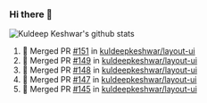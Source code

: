 ### Hi there 👋

<!--
**kuldeepkeshwar/kuldeepkeshwar** is a ✨ _special_ ✨ repository because its `README.md` (this file) appears on your GitHub profile.

Here are some ideas to get you started:

- 🔭 I’m currently working on ...
- 🌱 I’m currently learning ...
- 👯 I’m looking to collaborate on ...
- 🤔 I’m looking for help with ...
- 💬 Ask me about ...
- 📫 How to reach me: ...
- 😄 Pronouns: ...
- ⚡ Fun fact: ...
-->
![Kuldeep Keshwar's github stats](https://github-readme-stats.vercel.app/api?username=kuldeepkeshwar&show_icons=true)

<!--START_SECTION:activity-->
1. 🎉 Merged PR [#151](https://github.com/kuldeepkeshwar/layout-ui/pull/151) in [kuldeepkeshwar/layout-ui](https://github.com/kuldeepkeshwar/layout-ui)
2. 🎉 Merged PR [#149](https://github.com/kuldeepkeshwar/layout-ui/pull/149) in [kuldeepkeshwar/layout-ui](https://github.com/kuldeepkeshwar/layout-ui)
3. 🎉 Merged PR [#148](https://github.com/kuldeepkeshwar/layout-ui/pull/148) in [kuldeepkeshwar/layout-ui](https://github.com/kuldeepkeshwar/layout-ui)
4. 🎉 Merged PR [#147](https://github.com/kuldeepkeshwar/layout-ui/pull/147) in [kuldeepkeshwar/layout-ui](https://github.com/kuldeepkeshwar/layout-ui)
5. 🎉 Merged PR [#145](https://github.com/kuldeepkeshwar/layout-ui/pull/145) in [kuldeepkeshwar/layout-ui](https://github.com/kuldeepkeshwar/layout-ui)
<!--END_SECTION:activity-->
